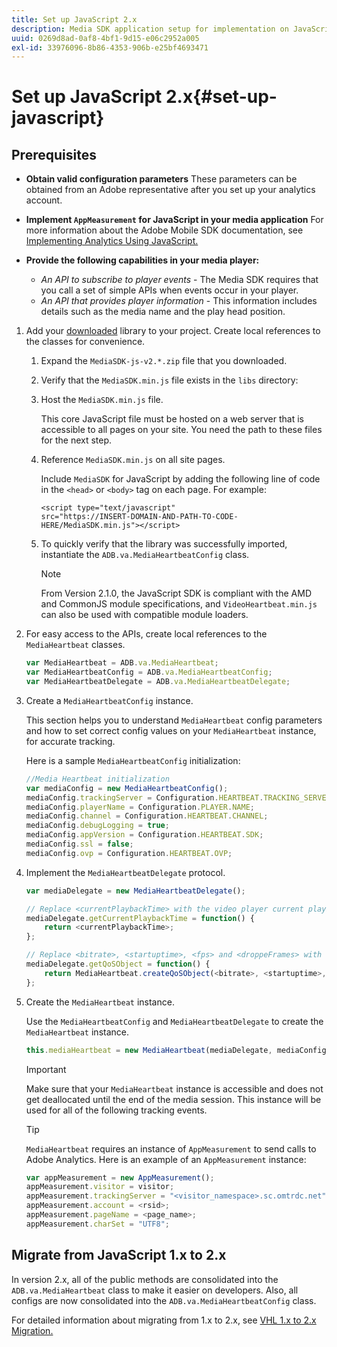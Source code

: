 ```yaml
---
title: Set up JavaScript 2.x
description: Media SDK application setup for implementation on JavaScript 2.x.
uuid: 0269d8ad-0af8-4bf1-9d15-e06c2952a005
exl-id: 33976096-8b86-4353-906b-e25bf4693471
---
```

# Set up JavaScript 2.x{#set-up-javascript}

## Prerequisites

* **Obtain valid configuration parameters**
   These parameters can be obtained from an Adobe representative after you set up your analytics account.
* **Implement `AppMeasurement` for JavaScript in your media application**
   For more information about the Adobe Mobile SDK documentation, see [Implementing Analytics Using JavaScript.](https://docs.adobe.com/content/help/en/analytics/implementation/js/overview.html)

* **Provide the following capabilities in your media player:**

    * *An API to subscribe to player events* - The Media SDK requires that you call a set of simple APIs when events occur in your player.
    * *An API that provides player information* - This information includes details such as the media name and the play head position.

1. Add your [downloaded](/help/sdk-implement/download-sdks.md#download-2x-sdks) library to your project. Create local references to the classes for convenience.

   1. Expand the `MediaSDK-js-v2.*.zip` file that you downloaded.
   1. Verify that the `MediaSDK.min.js` file exists in the `libs` directory:

   1. Host the `MediaSDK.min.js` file.

      This core JavaScript file must be hosted on a web server that is accessible to all pages on your site. You need the path to these files for the next step.

   1. Reference `MediaSDK.min.js` on all site pages.

      Include `MediaSDK` for JavaScript by adding the following line of code in the `<head>` or `<body>` tag on each page. For example:     

      ```    
      <script type="text/javascript"
      src="https://INSERT-DOMAIN-AND-PATH-TO-CODE-HERE/MediaSDK.min.js"></script>
      ```

   1. To quickly verify that the library was successfully imported, instantiate the `ADB.va.MediaHeartbeatConfig` class.

      >[!NOTE]
      >
      >From Version 2.1.0, the JavaScript SDK is compliant with the AMD and CommonJS module specifications, and `VideoHeartbeat.min.js` can also be used with compatible module loaders.

1. For easy access to the APIs, create local references to the `MediaHeartbeat` classes.

   ```js
   var MediaHeartbeat = ADB.va.MediaHeartbeat;
   var MediaHeartbeatConfig = ADB.va.MediaHeartbeatConfig;
   var MediaHeartbeatDelegate = ADB.va.MediaHeartbeatDelegate;
   ```

1. Create a `MediaHeartbeatConfig` instance.

   This section helps you to understand `MediaHeartbeat` config parameters and how to set correct config values on your `MediaHeartbeat` instance, for accurate tracking.

   Here is a sample `MediaHeartbeatConfig` initialization:

   ```js
   //Media Heartbeat initialization
   var mediaConfig = new MediaHeartbeatConfig();
   mediaConfig.trackingServer = Configuration.HEARTBEAT.TRACKING_SERVER;
   mediaConfig.playerName = Configuration.PLAYER.NAME;
   mediaConfig.channel = Configuration.HEARTBEAT.CHANNEL;
   mediaConfig.debugLogging = true;
   mediaConfig.appVersion = Configuration.HEARTBEAT.SDK;
   mediaConfig.ssl = false;
   mediaConfig.ovp = Configuration.HEARTBEAT.OVP;
   ```

1. Implement the `MediaHeartbeatDelegate` protocol.

   ```js
   var mediaDelegate = new MediaHeartbeatDelegate();

   // Replace <currentPlaybackTime> with the video player current playback time
   mediaDelegate.getCurrentPlaybackTime = function() {
       return <currentPlaybackTime>;
   };

   // Replace <bitrate>, <startuptime>, <fps> and <droppeFrames> with the current playback QoS values.  
   mediaDelegate.getQoSObject = function() {
       return MediaHeartbeat.createQoSObject(<bitrate>, <startuptime>, <fps>, <droppedFrames>);
   };
   ```

1. Create the `MediaHeartbeat` instance.

   Use the `MediaHeartbeatConfig` and `MediaHeartbeatDelegate` to create the `MediaHeartbeat` instance.

   ```js
   this.mediaHeartbeat = new MediaHeartbeat(mediaDelegate, mediaConfig, appMeasurement);
   ```

   >[!IMPORTANT]
   >
   >Make sure that your `MediaHeartbeat` instance is accessible and does not get deallocated until the end of the media session. This instance will be used for all of the following tracking events.

   >[!TIP]
   >
   >`MediaHeartbeat` requires an instance of `AppMeasurement` to send calls to Adobe Analytics. Here is an example of an `AppMeasurement` instance:

   ```js
   var appMeasurement = new AppMeasurement();
   appMeasurement.visitor = visitor;
   appMeasurement.trackingServer = "<visitor_namespace>.sc.omtrdc.net";
   appMeasurement.account = <rsid>;
   appMeasurement.pageName = <page_name>;
   appMeasurement.charSet = "UTF­8";
   ```   

## Migrate from JavaScript 1.x to 2.x

In version 2.x, all of the public methods are consolidated into the `ADB.va.MediaHeartbeat` class to make it easier on developers. Also, all configs are now consolidated into the `ADB.va.MediaHeartbeatConfig` class.

For detailed information about migrating from 1.x to 2.x, see [VHL 1.x to 2.x Migration.](/help/sdk-implement/va-1x-to-2x/mig-1x-2x-overview.md)
